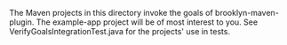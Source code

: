 The Maven projects in this directory invoke the goals of brooklyn-maven-plugin.
The example-app project will be of most interest to you. See
VerifyGoalsIntegrationTest.java for the projects' use in tests.

